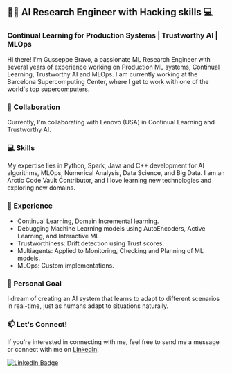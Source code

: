 ## 👨‍💻 AI Research Engineer with Hacking skills 💻
### Continual Learning for Production Systems | Trustworthy AI | MLOps

Hi there! I'm Gusseppe Bravo, a passionate ML Research Engineer with several years of experience working on Production ML systems, Continual Learning, Trustworthy AI and MLOps. I am currently working at the Barcelona Supercomputing Center, where I get to work with one of the world's top supercomputers.

### 🤝 Collaboration
Currently, I'm collaborating with Lenovo (USA) in Continual Learning and Trustworthy AI.

### 💻 Skills
My expertise lies in Python, Spark, Java and C++ development for AI algorithms, MLOps, Numerical Analysis, Data Science, and Big Data. I am an Arctic Code Vault Contributor, and I love learning new technologies and exploring new domains.

### 🔬 Experience
- Continual Learning, Domain Incremental learning.
- Debugging Machine Learning models using AutoEncoders, Active Learning, and Interactive ML
- Trustworthiness: Drift detection using Trust scores. 
- Multiagents: Applied to Monitoring, Checking and Planning of ML models.
- MLOps: Custom implementations.

### 🌟 Personal Goal
I dream of creating an AI system that learns to adapt to different scenarios in real-time, just as humans adapt to situations naturally.

### 📫 Let's Connect!
If you're interested in connecting with me, feel free to send me a message or connect with me on [LinkedIn](https://www.linkedin.com/in/gusseppebravo/)!

[![LinkedIn Badge](https://img.shields.io/badge/LinkedIn--_.svg?style=social&logo=linkedin)](https://www.linkedin.com/in/gusseppebravo/)
